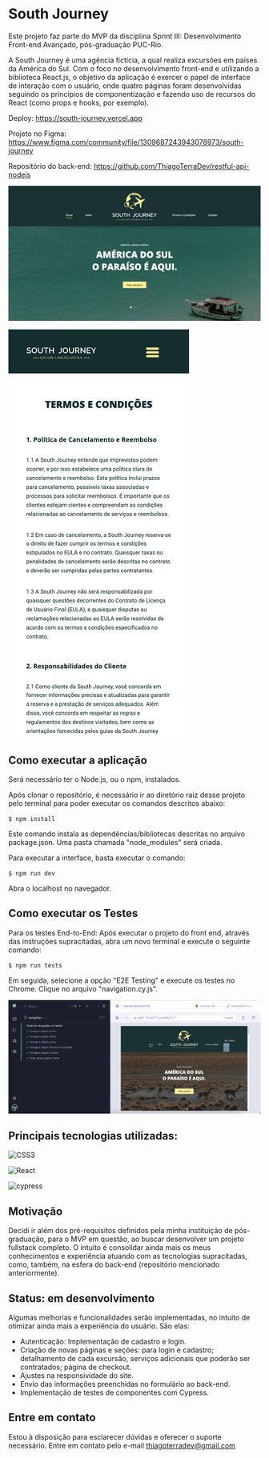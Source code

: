 # South Journey

Este projeto faz parte do MVP da disciplina Sprint III: Desenvolvimento Front-end Avançado, pós-graduação PUC-Rio.

A South Journey é uma agência fictícia, a qual realiza excursões em países da América do Sul. Com o foco no desenvolvimento front-end e utilizando a biblioteca React.js, o objetivo da aplicação é exercer o papel de interface de interação com o usuário, onde quatro páginas foram desenvolvidas seguindo os princípios de componentização e fazendo uso de recursos do React (como props e hooks, por exemplo).


Deploy: https://south-journey.vercel.app

Projeto no Figma: https://www.figma.com/community/file/1309687243943078973/south-journey

Repositório do back-end: https://github.com/ThiagoTerraDev/restful-api-nodejs


![Página Home - desktop](./public/home-desktop-readme.png)

![Página Termos e Condições - mobile](./public/termos-mobile-readme.png)


## Como executar a aplicação

Será necessário ter o Node.js, ou o npm, instalados.

Após clonar o repositório, é necessário ir ao diretório raiz desse projeto pelo terminal para poder executar os comandos descritos abaixo:


```
$ npm install

```


Este comando instala as dependências/bibliotecas descritas no arquivo package.json. Uma pasta chamada "node_modules" será criada.

Para executar a interface, basta executar o comando:


```
$ npm run dev

```

Abra o localhost no navegador.


## Como executar os Testes

Para os testes End-to-End: Após executar o projeto do front end, através das instruções supracitadas, abra um novo terminal e execute o seguinte comando:

```
$ npm run tests

```

Em seguida, selecione a opção "E2E Testing" e execute os testes no Chrome. Clique no arquivo "navigation.cy.js".

![Testes rodando no Cypress](./public/teste-cypress-front.png)


## Principais tecnologias utilizadas:
![CSS3](https://img.shields.io/badge/CSS-239120?logo=css3&logoColor=white&style=for-the-badge)
 
![React](https://img.shields.io/badge/React-20232A?style=for-the-badge&logo=react&logoColor=61DAFB)

![cypress](https://img.shields.io/badge/-cypress-%23E5E5E5?style=for-the-badge&logo=cypress&logoColor=058a5e)


## Motivação

Decidi ir além dos pré-requisitos definidos pela minha instituição de pós-graduação, para o MVP em questão, ao buscar desenvolver um projeto fullstack completo. O intuito é consolidar ainda mais os meus conhecimentos e experiência atuando com as tecnologias supracitadas, como, também, na esfera do back-end (repositório mencionado anteriormente).


## Status: em desenvolvimento

Algumas melhorias e funcionalidades serão implementadas, no intuito de otimizar ainda mais a experiência do usuário. São elas:

- Autenticação: Implementação de cadastro e login.
- Criação de novas páginas e seções: para login e cadastro; detalhamento de cada excursão, serviços adicionais que poderão ser contratados; página de checkout.
- Ajustes na responsividade do site.
- Envio das informações preenchidas no formulário ao back-end.
- Implementação de testes de componentes com Cypress.


## Entre em contato

Estou à disposição para esclarecer dúvidas e oferecer o suporte necessário. Entre em contato pelo e-mail thiagoterradev@gmail.com
